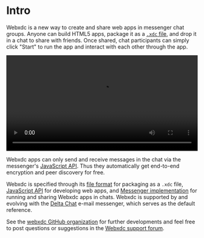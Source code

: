 # Intro 

Webxdc is a new way to create and share web apps in messenger chat groups. Anyone can build HTML5 apps, package it as a [`.xdc` file](spec.md#webxdc-file-format), and drop it in a chat to share with friends. Once shared, chat participants can simply click "Start" to run the app and interact with each other through the app. 

<video controls style="width:560px; max-width: 100%;"><source src="https://webxdc.org/assets/just-web-apps.mp4" type="video/mp4"><a href="https://www.youtube.com/watch?v=I1K4pBvb2pI">watch "just web apps" on youtube</a></video>

Webxdc apps can only send and receive messages in the chat via the messenger's [JavaScript API]. Thus they automatically get end-to-end encryption and peer discovery for free.

Webxdc is specified through its [file format](spec.md#webxdc-file-format) for packaging as a `.xdc` file, [JavaScript API] for developing web apps, and [Messenger implementation] for running and sharing Webxdc apps in chats. Webxdc is supported by and evolving with the [Delta Chat](https://delta.chat) e-mail messenger, which serves as the default reference. 

See the [webxdc GitHub organization](https://github.com/webxdc) for further developments and feel free to post questions or suggestions in the [Webxdc support forum](https://support.delta.chat/c/webxdc/20).

[JavaScript API]: spec.md#webxdc-api
[Messenger implementation]: spec.md#messenger-implementation
